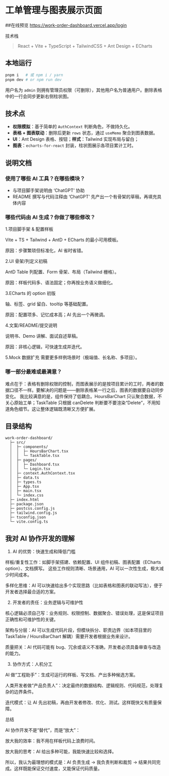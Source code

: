 # 工单管理与图表展示页面
##在线预览
https://work-order-dashboard.vercel.app/login

技术栈
> React + Vite + TypeScript + TailwindCSS + Ant Design + ECharts

## 本地运行
```bash
pnpm i   # 或 npm i / yarn
pnpm dev # or npm run dev
```
用户名为 `admin` 则拥有管理员权限（可删除），其他用户名为普通用户。删除表格中的一行会同步更新右侧柱状图。

## 技术点
- **权限模拟**：基于简单的 `AuthContext` 判断角色，不做持久化。
- **表格 + 图表联动**：删除后更新 `rows` 状态，通过 `useMemo` 聚合到图表数据。
- **UI**：Ant Design 表格、按钮；**样式**：Tailwind 实现布局与留白；
- **图表**：`echarts-for-react` 封装，柱状图展示各项目累计工时。

## 说明文档
### 使用了哪些 AI 工具？在哪些模块？
- 与项目脚手架说明由 ‘ChatGPT’ 协助
- README 撰写与代码注释由 ‘ChatGPT’ 先产出一个有骨架的草稿，再填充具体内容

### 哪些代码由 AI 生成？你做了哪些修改？
1.项目脚手架 & 配置样板

  Vite + TS + Tailwind + AntD + ECharts 的最小可用模板。

原因：步骤繁琐但标准化，AI 省时省错。

2.UI 骨架/列定义初稿

  AntD Table 列配置、Form 骨架、布局（Tailwind 栅格）。

原因：样板代码多、语法固定；你再按业务语义做细化。

3.ECharts 的 option 初版

  轴、标签、grid 留白、tooltip 等基础配置。

原因：配置项多、记忆成本高；AI 先出一个再微调。

4.文案/README/提交说明

  说明书、Demo 讲解、面试自述草稿。

原因：非核心逻辑，可快速生成并迭代。

5.Mock 数据扩充
  需要更多样例场景时（极端值、长名称、多项目）。

### 哪一部分最难或最满意？
难点在于：表格有删除权限的控制，而图表展示的是按项目累计的工时，两者的数据口径不一样。要解决的问题是——删除表格某一行之后，图表的数据要自动同步变化。
我比较满意的是，组件保持了低耦合。HoursBarChart 只认聚合数据，不关心原始工单；TaskTable 只根据 canDelete 判断要不要渲染“Delete”，不用知道角色细节。这让整体逻辑既清晰又方便扩展。

## 目录结构
```
work-order-dashboard/
  ├─ src/
  │  ├─ components/
  │  │  ├─ HoursBarChart.tsx
  │  │  └─ TaskTable.tsx
  │  ├─ pages/
  │  │  ├─ Dashboard.tsx
  │  │  └─ Login.tsx
  │  ├─ context.AuthContext.tsx
  │  ├─ data.ts
  │  ├─ types.ts
  │  ├─ App.tsx
  │  ├─ main.tsx
  │  └─ index.css
  ├─ index.html
  ├─ package.json
  ├─ postcss.config.js
  ├─ tailwind.config.js
  ├─ tsconfig.json
  └─ vite.config.ts
```

## 我对 AI 协作开发的理解
1. AI 的优势：快速生成和降低门槛

样板/重复性工作：如脚手架搭建、依赖配置、UI 组件初稿、图表配置（ECharts option）、文档撰写。
这些工作规则清晰、场景通用，AI 可以一次性生成，极大减少时间成本。

多样化思维：AI 可以快速给出多个实现思路（比如表格和图表的联动写法），便于开发者选择最合适的方案。

2. 开发者的责任：业务逻辑与可维护性

核心逻辑必须自己写：业务规则、权限控制、数据聚合、错误处理，这是保证项目正确性和可维护性的关键。

架构与分层：AI 可以生成代码片段，但模块拆分、职责边界（如本项目里的 TaskTable / HoursBarChart 解耦）需要开发者根据业务来设计。

质量把关：AI 代码可能有 bug、冗余或语义不准确，开发者必须具备审查与改造的能力。

3. 协作方式：人机分工

AI 做“工程助手”：生成可运行的样板、写文档、产出多种候选方案。

人类开发者做“产品负责人”：决定最终的数据结构、逻辑规则、代码规范，处理复杂的边界条件。

迭代模式：让 AI 先出初稿，再由开发者修改、优化、测试。这样既快又有质量保障。

总结

AI 协作开发不是“替代”，而是“放大”：

放大我的效率：我不用在样板代码上浪费时间。

放大我的思考：AI 给出多种可能，我能快速比较和选择。

所以，我认为最理想的模式是：AI 负责生成 → 我负责判断和裁剪 → 结果共同完成。这样既能保证交付速度，又能保证代码质量。
